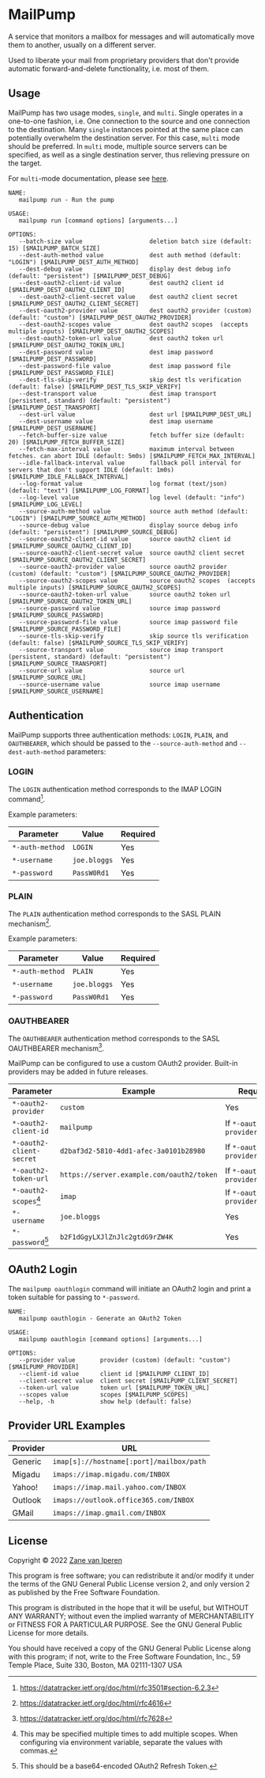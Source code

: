 # MailPump

A service that monitors a mailbox for messages and will automatically move them
to another, usually on a different server.

Used to liberate your mail from proprietary providers that don't provide automatic
forward-and-delete functionality, i.e. most of them.

## Usage

MailPump has two usage modes, `single`, and `multi`. Single operates in a one-to-one fashion, i.e. One connection
to the source and one connection to the destination. Many `single` instances pointed at the same place can
potentially overwhelm the destination server. For this case, `multi` mode should be preferred. In `multi` mode,
multiple source servers can be specified, as well as a single destination server, thus relieving pressure on the target.

For `multi`-mode documentation, please see [here](multi).

```
NAME:
   mailpump run - Run the pump

USAGE:
   mailpump run [command options] [arguments...]

OPTIONS:
   --batch-size value                   deletion batch size (default: 15) [$MAILPUMP_BATCH_SIZE]
   --dest-auth-method value             dest auth method (default: "LOGIN") [$MAILPUMP_DEST_AUTH_METHOD]
   --dest-debug value                   display dest debug info (default: "persistent") [$MAILPUMP_DEST_DEBUG]
   --dest-oauth2-client-id value        dest oauth2 client id [$MAILPUMP_DEST_OAUTH2_CLIENT_ID]
   --dest-oauth2-client-secret value    dest oauth2 client secret [$MAILPUMP_DEST_OAUTH2_CLIENT_SECRET]
   --dest-oauth2-provider value         dest oauth2 provider (custom) (default: "custom") [$MAILPUMP_DEST_OAUTH2_PROVIDER]
   --dest-oauth2-scopes value           dest oauth2 scopes  (accepts multiple inputs) [$MAILPUMP_DEST_OAUTH2_SCOPES]
   --dest-oauth2-token-url value        dest oauth2 token url [$MAILPUMP_DEST_OAUTH2_TOKEN_URL]
   --dest-password value                dest imap password [$MAILPUMP_DEST_PASSWORD]
   --dest-password-file value           dest imap password file [$MAILPUMP_DEST_PASSWORD_FILE]
   --dest-tls-skip-verify               skip dest tls verification (default: false) [$MAILPUMP_DEST_TLS_SKIP_VERIFY]
   --dest-transport value               dest imap transport (persistent, standard) (default: "persistent") [$MAILPUMP_DEST_TRANSPORT]
   --dest-url value                     dest url [$MAILPUMP_DEST_URL]
   --dest-username value                dest imap username [$MAILPUMP_DEST_USERNAME]
   --fetch-buffer-size value            fetch buffer size (default: 20) [$MAILPUMP_FETCH_BUFFER_SIZE]
   --fetch-max-interval value           maximum interval between fetches. can abort IDLE (default: 5m0s) [$MAILPUMP_FETCH_MAX_INTERVAL]
   --idle-fallback-interval value       fallback poll interval for servers that don't support IDLE (default: 1m0s) [$MAILPUMP_IDLE_FALLBACK_INTERVAL]
   --log-format value                   log format (text/json) (default: "text") [$MAILPUMP_LOG_FORMAT]
   --log-level value                    log level (default: "info") [$MAILPUMP_LOG_LEVEL]
   --source-auth-method value           source auth method (default: "LOGIN") [$MAILPUMP_SOURCE_AUTH_METHOD]
   --source-debug value                 display source debug info (default: "persistent") [$MAILPUMP_SOURCE_DEBUG]
   --source-oauth2-client-id value      source oauth2 client id [$MAILPUMP_SOURCE_OAUTH2_CLIENT_ID]
   --source-oauth2-client-secret value  source oauth2 client secret [$MAILPUMP_SOURCE_OAUTH2_CLIENT_SECRET]
   --source-oauth2-provider value       source oauth2 provider (custom) (default: "custom") [$MAILPUMP_SOURCE_OAUTH2_PROVIDER]
   --source-oauth2-scopes value         source oauth2 scopes  (accepts multiple inputs) [$MAILPUMP_SOURCE_OAUTH2_SCOPES]
   --source-oauth2-token-url value      source oauth2 token url [$MAILPUMP_SOURCE_OAUTH2_TOKEN_URL]
   --source-password value              source imap password [$MAILPUMP_SOURCE_PASSWORD]
   --source-password-file value         source imap password file [$MAILPUMP_SOURCE_PASSWORD_FILE]
   --source-tls-skip-verify             skip source tls verification (default: false) [$MAILPUMP_SOURCE_TLS_SKIP_VERIFY]
   --source-transport value             source imap transport (persistent, standard) (default: "persistent") [$MAILPUMP_SOURCE_TRANSPORT]
   --source-url value                   source url [$MAILPUMP_SOURCE_URL]
   --source-username value              source imap username [$MAILPUMP_SOURCE_USERNAME]
```

## Authentication

MailPump supports three authentication methods: `LOGIN`, `PLAIN`, and `OAUTHBEARER`, which should be passed to
the `--source-auth-method` and `--dest-auth-method` parameters:

### LOGIN

The `LOGIN` authentication method corresponds to the IMAP LOGIN command[^rfc3501].

Example parameters:

| Parameter       | Value        | Required | 
|-----------------|--------------|----------|
| `*-auth-method` | `LOGIN`      | Yes      |
| `*-username`    | `joe.bloggs` | Yes      |
| `*-password`    | `PassW0Rd1`  | Yes      |

[^rfc3501]: https://datatracker.ietf.org/doc/html/rfc3501#section-6.2.3

### PLAIN

The `PLAIN` authentication method corresponds to the SASL PLAIN mechanism[^rfc4616].

[^rfc4616]: https://datatracker.ietf.org/doc/html/rfc4616

Example parameters:

| Parameter       | Value        | Required |
|-----------------|--------------|----------|
| `*-auth-method` | `PLAIN`      | Yes      |
| `*-username`    | `joe.bloggs` | Yes      |
| `*-password`    | `PassW0Rd1`  | Yes      |

### OAUTHBEARER

The `OAUTHBEARER` authentication method corresponds to the SASL OAUTHBEARER mechanism[^rfc7628].

[^rfc7628]: https://datatracker.ietf.org/doc/html/rfc7628

MailPump can be configured to use a custom OAuth2 provider. Built-in providers may be
added in future releases.

| Parameter                      | Example                                   | Required                      |
|--------------------------------|-------------------------------------------|-------------------------------|
| `*-oauth2-provider`            | `custom`                                  | Yes                           |
| `*-oauth2-client-id`           | `mailpump`                                | If `*-oauth2-provider=custom` |
| `*-oauth2-client-secret`       | `d2baf3d2-5810-4dd1-afec-3a0101b28980`    | If `*-oauth2-provider=custom` |
| `*-oauth2-token-url`           | `https://server.example.com/oauth2/token` | If `*-oauth2-provider=custom` |
| `*-oauth2-scopes`[^oauthmulti] | `imap`                                    | If `*-oauth2-provider=custom` |
| `*-username`                   | `joe.bloggs`                              | Yes                           |
| `*-password`[^oauthrefresh]    | `b2F1dGgyLXJlZnJlc2gtdG9rZW4K`            | Yes                           |

[^oauthmulti]: This may be specified multiple times to add multiple scopes.
  When configuring via environment variable, separate the values with commas.

[^oauthrefresh]: This should be a base64-encoded OAuth2 Refresh Token.

## OAuth2 Login

The `mailpump oauthlogin` command will initiate an OAuth2 login and print a token suitable for passing to
`*-password`.

```
NAME:
   mailpump oauthlogin - Generate an OAuth2 Token

USAGE:
   mailpump oauthlogin [command options] [arguments...]

OPTIONS:
   --provider value       provider (custom) (default: "custom") [$MAILPUMP_PROVIDER]
   --client-id value      client id [$MAILPUMP_CLIENT_ID]
   --client-secret value  client secret [$MAILPUMP_CLIENT_SECRET]
   --token-url value      token url [$MAILPUMP_TOKEN_URL]
   --scopes value         scopes [$MAILPUMP_SCOPES]
   --help, -h             show help (default: false)
```

## Provider URL Examples

| Provider | URL                                      |
|----------|------------------------------------------|
| Generic  | `imap[s]://hostname[:port]/mailbox/path` |
| Migadu   | `imaps://imap.migadu.com/INBOX`          |
| Yahoo!   | `imaps://imap.mail.yahoo.com/INBOX`      |
| Outlook  | `imaps://outlook.office365.com/INBOX`    |
| GMail    | `imaps://imap.gmail.com/INBOX`           |

## License

Copyright &copy; 2022 [Zane van Iperen](mailto:zane@zanevaniperen.com)

This program is free software; you can redistribute it and/or modify
it under the terms of the GNU General Public License version 2, and only
version 2 as published by the Free Software Foundation.

This program is distributed in the hope that it will be useful,
but WITHOUT ANY WARRANTY; without even the implied warranty of
MERCHANTABILITY or FITNESS FOR A PARTICULAR PURPOSE.  See the
GNU General Public License for more details.

You should have received a copy of the GNU General Public License
along with this program; if not, write to the Free Software
Foundation, Inc., 59 Temple Place, Suite 330, Boston, MA  02111-1307  USA
